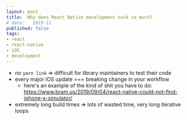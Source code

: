 ```yaml
---
layout: post
title:  Why does React Native development suck so much?
# date:   2019-11
published: false
tags:
- react
- react-native
- iOS
- development 
---
```


- no `yarn link` => difficult for library maintainers to test their code
- every major iOS update === breaking change in your workflow
  - here's an example of the kind of shit you have to do: <https://www.bram.us/2019/09/04/react-native-could-not-find-iphone-x-simulator/>
- extremely long build times => lots of wasted time, very long iterative loops
